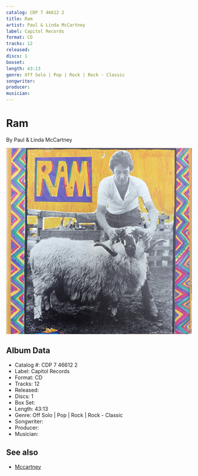 ```yaml
---
catalog: CDP 7 46612 2
title: Ram
artist: Paul & Linda McCartney
label: Capitol Records
format: CD
tracks: 12
released: 
discs: 1
boxset: 
length: 43:13
genre: Off Solo | Pop | Rock | Rock - Classic
songwriter: 
producer: 
musician: 
---
```


# Ram

By Paul & Linda McCartney

![](../../assets/albumcovers/Paul_and_Linda_McCartney-Ram.png)

## Album Data

- Catalog #: CDP 7 46612 2
- Label: Capitol Records
- Format: CD
- Tracks: 12
- Released: 
- Discs: 1
- Box Set: 
- Length: 43:13
- Genre: Off Solo | Pop | Rock | Rock - Classic
- Songwriter: 
- Producer: 
- Musician: 


## See also

- [Mccartney](Mccartney.md)
